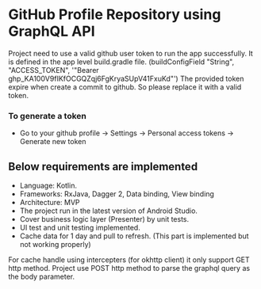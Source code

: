 # GitHub Profile Repository using GraphQL API

Project need to use a valid github user token to run the app successfully. It is defined in the app level build.gradle file.
(buildConfigField "String", "ACCESS_TOKEN", '"Bearer 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"')
The provided token expire when create a commit to github. So please replace it with a valid token.

### To generate a token
- Go to your github profile -> Settings -> Personal access tokens -> Generate new token

## Below requirements are implemented
- Language: Kotlin.
- Frameworks: RxJava, Dagger 2, Data binding, View binding
- Architecture: MVP
- The project run in the latest version of Android Studio.
- Cover business logic layer (Presenter) by unit tests.
- UI test and unit testing implemented.
- Cache data for 1 day and pull to refresh. (This part is implemented but not working properly)

For cache handle using intercepters (for okhttp client) it only support GET http method. Project use POST http method to parse the graphql query as the body parameter.

